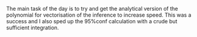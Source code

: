 
The main task of the day is to try and get the analytical version of the polynomial for vectorisation of the inference to increase speed. This was a success and I also sped up the 95%conf calculation with a crude but sufficient integration.

